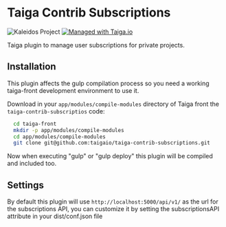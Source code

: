 Taiga Contrib Subscriptions
===========================

![Kaleidos Project](http://kaleidos.net/static/img/badge.png "Kaleidos Project")
[![Managed with Taiga.io](https://taiga.io/media/support/attachments/article-22/banner-gh.png)](https://taiga.io "Managed with Taiga.io")

Taiga plugin to manage user subscriptions for private projects.


Installation
------------

This plugin affects the gulp compilation process so you need a working taiga-front development environment to use it.

Download in your `app/modules/compile-modules` directory of Taiga front the `taiga-contrib-subscriptios` code:

```bash
  cd taiga-front
  mkdir -p app/modules/compile-modules
  cd app/modules/compile-modules
  git clone git@github.com:taigaio/taiga-contrib-subscriptions.git
```
Now when executing "gulp" or "gulp deploy" this plugin will be compiled and included too.


Settings
--------

By default this plugin will use `http://localhost:5000/api/v1/` as the url for the subscriptions API, you can customize it by setting the subscriptionsAPI attribute in your dist/conf.json file
